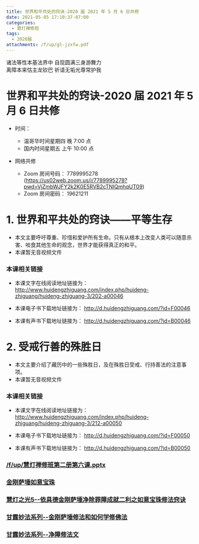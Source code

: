 ```yaml
---
title: 世界和平共处的窍诀-2020 届 2021 年 5 月 6 日共修
date: 2021-05-05 17:10:37-07:00
categories:
  - 慧灯禅修班
tags:
  - 2020届
attachments: /f/up/gl-jzxfw.pdf
---
```

诸法等性本基法界中 自现圆满三身游舞力  
离障本来怙主龙钦巴 祈请无垢光尊常护我

# 世界和平共处的窍诀-2020 届 2021 年 5 月 6 日共修

- 时间：

  - 温哥华时间星期四 晚 7:00 点
  - 国内时间星期五 上午 10:00 点

- 网络共修
  - Zoom 房间号码： 7789995278 (<https://us02web.zoom.us/j/7789995278?pwd=VjZmbWJFY2k2K0E5RVB2cTNIQmhqUT09>)
  - Zoom 房间密码： 19621211

# 1. 世界和平共处的窍诀——平等生存

- 本文主要呼吁尊重、珍惜和爱护所有生命。只有从根本上改变人类可以随意杀害、啖食其他生命的观念，世界才能获得真正的和平。
- 本课暂无音视频文件

### 本课相关链接

- 本课文字在线阅读地址链接为：
  <http://www.huidengzhiguang.com/index.php/huideng-zhiguang/huideng-zhiguang-3/202-a00046>

- 本课电子书下载地址链接为：
  <http://d.huidengzhiguang.com/?id=F00046>

- 本课有声书下载地址链接为：
  <http://d.huidengzhiguang.com/?id=B00046>

# 2. 受戒行善的殊胜日

- 本文主要介绍了藏历中的一些殊胜日，及在殊胜日受戒、行持善法的注意事项。
- 本课暂无音视频文件

### 本课相关链接

- 本课文字在线阅读地址链接为：
  <http://www.huidengzhiguang.com/index.php/huideng-zhiguang/huideng-zhiguang-3/212-a00050>

- 本课电子书下载地址链接为：
  <http://d.huidengzhiguang.com/?id=F00050>

- 本课有声书下载地址链接为：
  <http://d.huidengzhiguang.com/?id=B00050>

### [/f/up/慧灯禅修班第二册第六课.pptx](https://s3.ca-central-1.wasabisys.com/hddata/f.huidengchanxiu.net/hdv/f/up/慧灯禅修班第二册第六课.pptx)
### [金刚萨埵如意宝珠](https://www.youtube.com/watch?v=j0dPLLaoP-Y)
### [慧灯之光5--依具德金刚萨埵净除罪障成就二利之如意宝珠修法窍诀](https://www.huidengvan.com/hdzg/5/#heading-7)
### [甘露妙法系列--金刚萨埵修法和如何学修佛法](https://s3.ca-central-1.wasabisys.com/hddata/f.huidengchanxiu.net/hdv/f/up/gl-jgsdjj.doc)
### [甘露妙法系列--净障修法文](https://s3.ca-central-1.wasabisys.com/hddata/f.huidengchanxiu.net/hdv/f/up/gl-jzxfw.pdf)